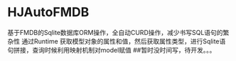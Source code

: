 # HJAutoFMDB
基于FMDB的Sqlite数据库ORM操作，全自动CURD操作，减少书写SQL语句的繁杂性
通过Runtime 获取模型对象的属性和值，然后获取属性类型，进行Sqlite语句拼接，查询时候利用映射机制对model赋值
##暂时没时间写，待开发。。。
